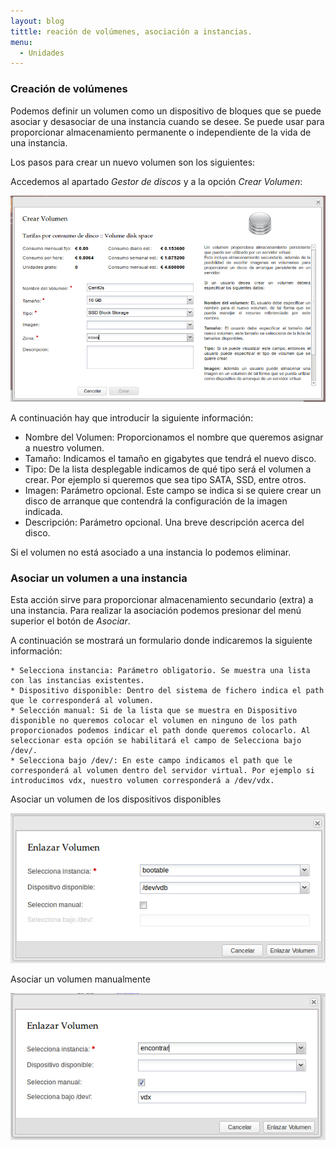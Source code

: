 ```yaml
---
layout: blog
tittle: reación de volúmenes, asociación a instancias.
menu:
  - Unidades
---
```


### Creación de volúmenes

Podemos definir un volumen como un dispositivo de bloques que se puede asociar y desasociar de una instancia cuando se desee. Se puede usar para proporcionar almacenamiento permanente o independiente de la vida de una instancia. 

Los pasos para crear un nuevo volumen son los siguientes:

Accedemos al apartado *Gestor de discos* y a la opción *Crear Volumen*:

![volumen](img/vol1.png)

A continuación hay que  introducir la siguiente información:

* Nombre del Volumen: Proporcionamos el nombre que queremos asignar a nuestro volumen.
* Tamaño: Indicamos el tamaño en gigabytes que tendrá el nuevo disco.
* Tipo: De la lista desplegable indicamos de qué tipo será el volumen a crear. Por ejemplo si queremos que sea tipo SATA, SSD, entre otros.
* Imagen: Parámetro opcional. Este campo se indica si se quiere crear un disco de arranque que contendrá la configuración de la imagen indicada.
* Descripción: Parámetro opcional. Una breve descripción acerca del disco.

Si el volumen no está asociado a una instancia lo podemos eliminar.

### Asociar un volumen a una instancia

Esta acción sirve para proporcionar almacenamiento secundario (extra) a una instancia. Para realizar la asociación podemos presionar del menú superior el botón de *Asociar*.
    
A continuación se mostrará un formulario donde indicaremos la siguiente información:

    * Selecciona instancia: Parámetro obligatorio. Se muestra una lista con las instancias existentes. 
    * Dispositivo disponible: Dentro del sistema de fichero indica el path que le corresponderá al volumen.
    * Selección manual: Si de la lista que se muestra en Dispositivo disponible no queremos colocar el volumen en ninguno de los path proporcionados podemos indicar el path donde queremos colocarlo. Al seleccionar esta opción se habilitará el campo de Selecciona bajo /dev/.
    * Selecciona bajo /dev/: En este campo indicamos el path que le corresponderá al volumen dentro del servidor virtual. Por ejemplo si introducimos vdx, nuestro volumen corresponderá a /dev/vdx.

Asociar un volumen de los dispositivos disponibles

![volumen](img/vol2.png)

Asociar un volumen manualmente

![volumen](img/vol3.png)